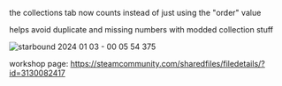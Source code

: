 the collections tab now counts instead of just using the "order" value

helps avoid duplicate and missing numbers with modded collection stuff

![starbound 2024 01 03 - 00 05 54 375](https://github.com/patmanf/sb-collection-numberer/assets/27874300/defa8058-6266-44b9-bc59-372726b53901)


workshop page: https://steamcommunity.com/sharedfiles/filedetails/?id=3130082417
